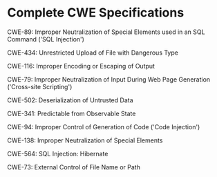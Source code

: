 

# Complete CWE Specifications

CWE-89: Improper Neutralization of Special Elements used in an SQL Command ('SQL Injection')

CWE-434: Unrestricted Upload of File with Dangerous Type

CWE-116: Improper Encoding or Escaping of Output

CWE-79: Improper Neutralization of Input During Web Page Generation ('Cross-site Scripting')

CWE-502: Deserialization of Untrusted Data

CWE-341: Predictable from Observable State

CWE-94: Improper Control of Generation of Code ('Code Injection')

CWE-138: Improper Neutralization of Special Elements

CWE-564: SQL Injection: Hibernate

CWE-73: External Control of File Name or Path